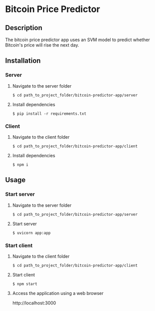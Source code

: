 # Bitcoin Price Predictor 

## Description

The bitcoin price predictor app uses an SVM model to predict whether Bitcoin's price will rise the next day.

## Installation

### Server
1. Navigate to the server folder
    ```console
    $ cd path_to_project_folder/bitcoin-predictor-app/server
    ```

2. Install dependencies
    ```console
    $ pip install -r requirements.txt
    ```

### Client
1. Navigate to the client folder
    ```console
    $ cd path_to_project_folder/bitcoin-predictor-app/client
    ```

2. Install dependencies
    ```console
    $ npm i
    ```

## Usage

### Start server
1. Navigate to the server folder
    ```console
    $ cd path_to_project_folder/bitcoin-predictor-app/server
    ```

2. Start server
    ```console
    $ uvicorn app:app
    ```

### Start client
1. Navigate to the client folder
    ```console
    $ cd path_to_project_folder/bitcoin-predictor-app/client
    ```

2. Start client
    ```console
    $ npm start
    ```

3. Access the application using a web browser

    http://localhost:3000